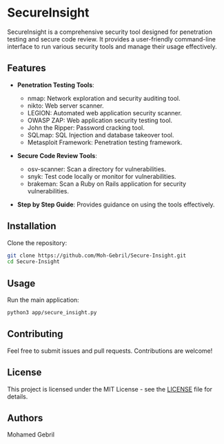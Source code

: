 # SecureInsight

SecureInsight is a comprehensive security tool designed for penetration testing and secure code review. It provides a user-friendly command-line interface to run various security tools and manage their usage effectively.

## Features

- **Penetration Testing Tools**:
  - nmap: Network exploration and security auditing tool.
  - nikto: Web server scanner.
  - LEGION: Automated web application security scanner.
  - OWASP ZAP: Web application security testing tool.
  - John the Ripper: Password cracking tool.
  - SQLmap: SQL Injection and database takeover tool.
  - Metasploit Framework: Penetration testing framework.

- **Secure Code Review Tools**:
  - osv-scanner: Scan a directory for vulnerabilities.
  - snyk: Test code locally or monitor for vulnerabilities.
  - brakeman: Scan a Ruby on Rails application for security vulnerabilities.

- **Step by Step Guide**: Provides guidance on using the tools effectively.

## Installation

Clone the repository:
   ```bash
   git clone https://github.com/Moh-Gebril/Secure-Insight.git
   cd Secure-Insight
   ```
   
## Usage

Run the main application:

```bash
python3 app/secure_insight.py
```

## Contributing

Feel free to submit issues and pull requests. Contributions are welcome!

## License

This project is licensed under the MIT License - see the [LICENSE](LICENSE) file for details.

## Authors

Mohamed Gebril
